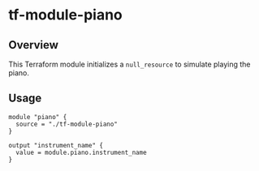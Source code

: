 # tf-module-piano

## Overview
This Terraform module initializes a `null_resource` to simulate playing the piano.

## Usage
```hcl
module "piano" {
  source = "./tf-module-piano"
}

output "instrument_name" {
  value = module.piano.instrument_name
}
